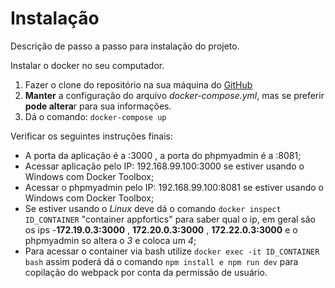 # Instalação

Descrição de passo a passo para instalação do projeto.

Instalar o docker no seu computador.

1. Fazer o clone do repositório na sua máquina do [GitHub](https://github.com/waldecyfa) 
2. **Manter** a configuração do arquivo _docker-compose.yml_, mas se preferir **pode altera**r para sua informações.
3. Dá o comando: `docker-compose up`

Verificar os seguintes instruções finais:

* A porta da aplicação é a :3000 , a porta do phpmyadmin é a :8081;
* Acessar aplicação pelo IP: 192.168.99.100:3000 se estiver usando o Windows com Docker Toolbox;
* Acessar o phpmyadmin pelo IP: 192.168.99.100:8081 se estiver usando o Windows com Docker Toolbox;
* Se estiver usando o _Linux_ deve dá o comando `docker inspect ID_CONTAINER` "container appfortics" para saber qual o ip, em geral são os ips -**172.19.0.3:3000** , **172.20.0.3:3000** , **172.22.0.3:3000** e o phpmyadmin so altera o _3_ e coloca um _4_;
* Para acessar o container via bash utilize `docker exec -it ID_CONTAINER bash` assim poderá dá o comando `npm install e npm run dev` para copilação do webpack por conta da permissão de usuário.





